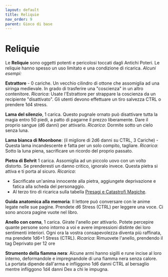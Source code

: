 ```yaml
---
layout: default
title: Reliquie
nav_order: 9
parent: Gioco di base
---
```


# Reliquie
Le **Reliquie** sono oggetti potenti e pericolosi toccati dagli Antichi Poteri. Le reliquie hanno spesso un uso limitato e una condizione di ricarica. *Alcuni esempi:*

**Estrattore** - 0 cariche. Un vecchio cilindro di ottone che assomiglia ad una siringa medievale. In grado di trasferire una "coscienza" in un altro contenitore. *Ricarica*: Usate l'Estrattore per strappare la coscienza da un recipiente "disattivato". Gli utenti devono effettuare un tiro salvezza CTRL o prendere 1d4 stress.

**Lama del silenzio**, 1 carica. Questo pugnale ornato può disattivare tutta la magia entro 50 piedi, a patto di pagarne il prezzo liberamente. Dare il proprio sangue (d6 danni) per attivarlo. *Ricarica*: Dormite sotto un cielo senza luna.

**Lama bianca di Moonbone**: (il migliore di 2d6 danni su CTRL, 3 Cariche) - Questa lama incandescente è fatta per un solo compito, tagliare. *Ricarica*: Sotto la luna piena, sacrificare un ricordo del proprio passato.

**Pietra di Behrit** 1 carica. Assomiglia ad un piccolo uovo con un volto distorto. Se prenderesti un danno critico, ignoralo invece. Questa pietra si attiva e ti porta al sicuro. *Ricarica*:
- Sacrificate un'anima innocente alla pietra, aggiungete deprivazione e fatica alla scheda del personaggio.
- Al terzo tiro di ricarica sulla tabella [Presagi e Catastrofi Magiche](#presagi-e-catastrofi).

**Guida anatomica alla memoria**: Il lettore può conversare con le anime legate nelle sue pagine. Prendete d6 Stress (CTRL) per leggere una voce. Ci sono ancora pagine vuote nel libro.

**Anello con corna**, 1 carica. Girate l'anello per attivarlo. Potete percepire quante persone sono intorno a voi e avere impressioni distinte dei loro sentimenti interiori. Ogni ora la vostra consapevolezza diventa più raffinata, ma prendete 1d6+1 Stress (CTRL). *Ricarica*: Rimuovete l'anello, prendendo il tag Deprivato per 12 ore

**Strumento della fiamma nera**: Alcune armi hanno sigilli e rune incise al loro interno, deformandole e impregnandole di una fiamma nera senza calore. La portata dipende dall'arma e infliggono 1d6 danni CTRL al bersaglio mentre infliggono 1d4 danni Dex a chi le impugna.
